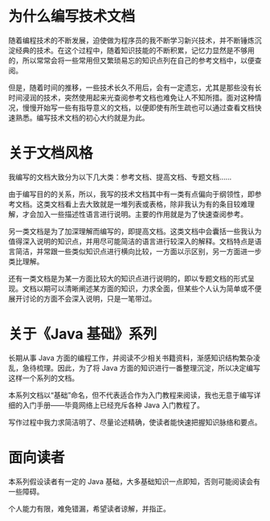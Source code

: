 # 为什么编写技术文档

随着编程技术的不断发展，迫使做为程序员的我不断学习新兴技术，并不断锤炼沉淀经典的技术。在这个过程中，随着知识技能的不断积累，记忆力显然是不够用的，所以常常会将一些常用但又繁琐易忘的知识点列在自己的参考文档中，以便查阅。

但是，随着时间的推移，一些技术长久不用后，会有一定遗忘，尤其是那些没有长时间浸润的技术，突然使用起来光查阅参考文档也难免让人不知所措。面对这种情况，慢慢开始写一些有指导意义的文档，以便即使有所生疏也可以通过查看文档快速熟悉。编写技术文档的初心大约就是为此。

# 关于文档风格

我编写的文档大致分为以下几大类：参考文档、提高文档、专题文档……

由于编写目的的关系，所以，我写的技术文档其中有一类有点偏向于纲领性，即参考文档。这类文档看上去大致就是一堆列表或表格，除非我认为有的条目较难理解，才会加入一些描述性语言进行说明。主要的作用就是为了快速查阅参考。

另一类文档是为了加深理解而编写的，即提高文档。这类文档中会囊括一些我认为值得深入说明的知识点，并用尽可能简洁的语言进行较深入的解释。文档特点是语言简洁，并常跟一些类似知识点进行横向比较，一方面以示区别，另一方面进一步类比理解。

还有一类文档是为某一方面比较大的知识点进行说明的，即以专题文档的形式呈现。文档以期可以清晰阐述某方面的知识，力求全面，但某些个人认为简单或不便展开讨论的方面不会深入说明，只是一笔带过。

# 关于《Java 基础》系列

长期从事 Java 方面的编程工作，并阅读不少相关书籍资料，渐感知识结构繁杂凌乱，急待梳理。因此，为了将 Java 方面的知识进行一番整理沉淀，所以决定编写这样一个系列的文档。

本系列文档以“基础”命名，但不代表适合作为入门教程来阅读，我也无意于编写详细的入门手册——毕竟网络上已经充斥各种 Java 入门教程了。

写作过程中我力求简洁明了、尽量论述精确，使读者能快速把握知识脉络和要点。

# 面向读者

本系列假设读者有一定的 Java 基础，大多基础知识一点即知，否则可能阅读会有一些障碍。

个人能力有限，难免错漏，希望读者谅解，并指正。